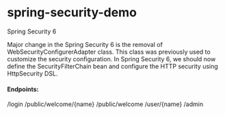 # spring-security-demo
Spring Security 6

Major change in the Spring Security 6 is the removal of WebSecurityConfigurerAdapter class. 
This class was previously used to customize the security configuration. 
In Spring Security 6, we should now define the SecurityFilterChain bean and configure the HTTP security using HttpSecurity DSL.

#### Endpoints:

/login
/public/welcome/{name}
/public/welcome
/user/{name}
/admin